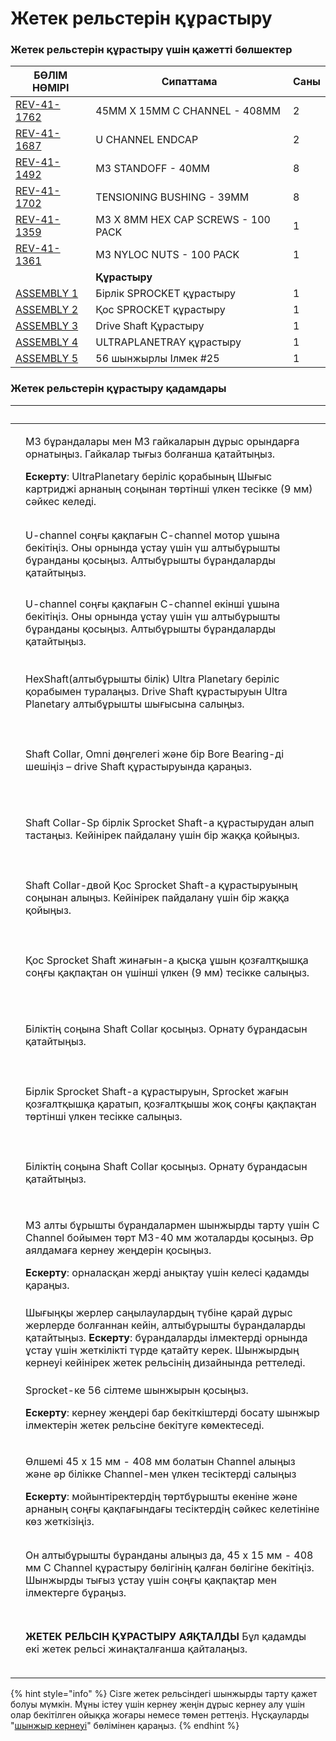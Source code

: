 # Жетек рельстерін құрастыру

### Жетек рельстерін құрастыру үшін қажетті бөлшектер

| **БӨЛІМ НӨМІРІ**                                        | **Сипаттама**                      | **Саны** |
| ------------------------------------------------------- | ---------------------------------- | -------- |
| [REV-41-1762](https://www.revrobotics.com/rev-41-1762/) | 45MM X 15MM C CHANNEL - 408MM      | 2        |
| [REV-41-1687](https://www.revrobotics.com/rev-41-1687/) | U CHANNEL ENDCAP                   | 2        |
| [REV-41-1492](https://www.revrobotics.com/rev-41-1492/) | M3 STANDOFF - 40MM                 | 8        |
| [REV-41-1702](https://www.revrobotics.com/rev-41-1702/) | TENSIONING BUSHING - 39MM          | 8        |
| [REV-41-1359](https://www.revrobotics.com/rev-41-1359/) | M3 X 8MM HEX CAP SCREWS - 100 PACK | 1        |
| [REV-41-1361](https://www.revrobotics.com/rev-41-1361/) | M3 NYLOC NUTS - 100 PACK           | 1        |
|                                                         | **Құрастыру**                      |          |
| [ASSEMBLY 1](broken-reference)                          | Бірлік SPROCKET құрастыру          | 1        |
| [ASSEMBLY 2](broken-reference)                          | Қос SPROCKET құрастыру             | 1        |
| [ASSEMBLY 3](broken-reference)                          | Drive Shaft Құрастыру              | 1        |
| [ASSEMBLY 4](broken-reference)                          | ULTRAPLANETRAY құрастыру           | 1        |
| [ASSEMBLY 5](broken-reference)                          | 56 шынжырлы Ілмек #25              | 1        |

### Жетек рельстерін құрастыру қадамдары

| ​                                                                                                                                                                                                                                                                                                                                      | ​                                                                                                                                                                                                                                                                        |
| -------------------------------------------------------------------------------------------------------------------------------------------------------------------------------------------------------------------------------------------------------------------------------------------------------------------------------------- | ------------------------------------------------------------------------------------------------------------------------------------------------------------------------------------------------------------------------------------------------------------------------ |
| <p>​</p><p><img src="https://2589213514-files.gitbook.io/~/files/v0/b/gitbook-legacy-files/o/assets%2F-M5yw0n8IneF5-9ybLjT%2F-MG9hZuVF88ps6xfLXsc%2F-MG9vYAJQ3MYwnHo9_h8%2FFSK_MBGRW__attach%20motor%20one.svg.2020_09_01_13_13_26.0.svg?alt=media&#x26;token=cc86831b-fb56-46e7-a1ed-5bb767dfe852" alt="" data-size="original"></p>   | <p>M3 бұрандалары мен M3 гайкаларын дұрыс орындарға орнатыңыз. Гайкалар тығыз болғанша қатайтыңыз.</p><p><strong>Ескерту</strong>: UltraPlanetary беріліс қорабының Шығыс картриджі арнаның соңынан төртінші үлкен тесікке (9 мм) сәйкес келеді.</p>                     |
| <p>​</p><p><img src="https://2589213514-files.gitbook.io/~/files/v0/b/gitbook-legacy-files/o/assets%2F-M5yw0n8IneF5-9ybLjT%2F-Me1lJL-7EfLD7N51ZaB%2F-Me2177jMrwEh3oS2Jn1%2FCDTv3_Add%20Channel%20End%20Cap.svg?alt=media&#x26;token=d778d633-b67a-4825-8387-38a4bcaf703c" alt="" data-size="original"></p><p>​</p>                     | U-channel соңғы қақпағын C-channel мотор ұшына бекітіңіз. Оны орнында ұстау үшін үш алтыбұрышты бұранданы қосыңыз. Алтыбұрышты бұрандаларды қатайтыңыз.                                                                                                                  |
| <p>​</p><p><img src="https://2589213514-files.gitbook.io/~/files/v0/b/gitbook-legacy-files/o/assets%2F-M5yw0n8IneF5-9ybLjT%2F-Me1lJL-7EfLD7N51ZaB%2F-Me21QlVcQyqG5jB6kaR%2FCDTv3_Add%20Channel%20End%20Cap%202.svg?alt=media&#x26;token=da8d7e57-9e8f-4d4d-80fd-921035efb9dc" alt="" data-size="original"></p><p>​</p>                 | U-channel соңғы қақпағын C-channel екінші ұшына бекітіңіз. Оны орнында ұстау үшін үш алтыбұрышты бұранданы қосыңыз. Алтыбұрышты бұрандаларды қатайтыңыз.                                                                                                                 |
| <p>​</p><p><img src="https://2589213514-files.gitbook.io/~/files/v0/b/gitbook-legacy-files/o/assets%2F-M5yw0n8IneF5-9ybLjT%2F-Me21SsF_t2zGUUP_RI3%2F-Me5UlrJTlupADClDRj0%2FCDTv3_Add%20Omni%20Wheel.svg?alt=media&#x26;token=ed6f8fb4-0265-4b96-9b2e-7c23d86c207e" alt="" data-size="original"></p><p>​</p>                            | HexShaft(алтыбұрышты білік) Ultra Planetary беріліс қорабымен туралаңыз. Drive Shaft құрастыруын Ultra Planetary алтыбұрышты шығысына салыңыз.                                                                                                                           |
| <p>​</p><p><img src="https://2589213514-files.gitbook.io/~/files/v0/b/gitbook-legacy-files/o/assets%2F-M5yw0n8IneF5-9ybLjT%2F-Me21SsF_t2zGUUP_RI3%2F-Me5V4WmSGNfJ-_yvVKc%2FCDTv3_Remove%20Omni%20Wheel%20parts.svg?alt=media&#x26;token=e71aea26-8819-4b7f-814e-9eda6cd4f5eb" alt="" data-size="original"></p><p>​</p>                 | Shaft Collar, Omni дөңгелегі және бір Bore Bearing-ді шешіңіз – drive Shaft құрастыруында қараңыз.                                                                                                                                                                       |
| <p>​</p><p><img src="https://2589213514-files.gitbook.io/~/files/v0/b/gitbook-legacy-files/o/assets%2F-M5yw0n8IneF5-9ybLjT%2F-Me21SsF_t2zGUUP_RI3%2F-Me5VO4DvhQISv4CGGsV%2FCDTv3_Remove%20SC%20from%20SS.svg?alt=media&#x26;token=a2a892c3-412b-433a-80eb-4345699df357" alt="" data-size="original"></p><p>​</p>                       | Shaft Collar-Sp бірлік Sprocket Shaft-a құрастырудан алып тастаңыз. Кейінірек пайдалану үшін бір жаққа қойыңыз.                                                                                                                                                          |
| <p>​</p><p><img src="https://2589213514-files.gitbook.io/~/files/v0/b/gitbook-legacy-files/o/assets%2F-M5yw0n8IneF5-9ybLjT%2F-Me21SsF_t2zGUUP_RI3%2F-Me5Vei7tclFJ4LJfwuD%2FCDTv3_Remove%20SC%20from%20DS.svg?alt=media&#x26;token=69182130-ecfd-4b7c-bbe5-f4935686a5ed" alt="" data-size="original"></p><p>​</p>                       | Shaft Collar-двой Қос Sprocket Shaft-a құрастыруының соңынан алыңыз. Кейінірек пайдалану үшін бір жаққа қойыңыз.                                                                                                                                                         |
| <p>​</p><p><img src="https://2589213514-files.gitbook.io/~/files/v0/b/gitbook-legacy-files/o/assets%2F-M5yw0n8IneF5-9ybLjT%2F-Me21SsF_t2zGUUP_RI3%2F-Me5ZqLgC5M5jWZzQNzi%2FCDTv3_Add%20DS%20to%20Rail.svg?alt=media&#x26;token=91abfe3d-eff2-40bd-ba94-07c526975d12" alt="" data-size="original"></p><p>​</p>                          | Қос Sprocket Shaft жинағын-а қысқа ұшын қозғалтқышқа соңғы қақпақтан он үшінші үлкен (9 мм) тесікке салыңыз.                                                                                                                                                             |
| <p>​</p><p><img src="https://2589213514-files.gitbook.io/~/files/v0/b/gitbook-legacy-files/o/assets%2F-M5yw0n8IneF5-9ybLjT%2F-Me21SsF_t2zGUUP_RI3%2F-Me5_zr5FbZ3c_92KzX6%2FCDTv3_Add%20Shaft%20Collar%20to%20Rail.svg?alt=media&#x26;token=8467442c-55cb-4af8-be22-843f36106942" alt="" data-size="original"></p><p>​</p>              | Біліктің соңына Shaft Collar қосыңыз. Орнату бұрандасын қатайтыңыз.                                                                                                                                                                                                      |
| <p>​</p><p><img src="https://2589213514-files.gitbook.io/~/files/v0/b/gitbook-legacy-files/o/assets%2F-M5yw0n8IneF5-9ybLjT%2F-Me21SsF_t2zGUUP_RI3%2F-Me5aqXaZF2cf_gT1bWi%2FCDTv3_Install%20SS.svg?alt=media&#x26;token=34f797e3-9c4f-451a-808c-d3c8e18030b8" alt="" data-size="original"></p><p>​</p>                                  | Бірлік Sprocket Shaft-a құрастыруын, Sprocket жағын қозғалтқышқа қаратып, қозғалтқышы жоқ соңғы қақпақтан төртінші үлкен тесікке салыңыз.                                                                                                                                |
| <p>​</p><p><img src="https://2589213514-files.gitbook.io/~/files/v0/b/gitbook-legacy-files/o/assets%2F-M5yw0n8IneF5-9ybLjT%2F-Me21SsF_t2zGUUP_RI3%2F-Me5b8JEpj2eCzVDqkvt%2FCDTv3_Add%20shaft%20collar%20to%20Single%20Sprocket.svg?alt=media&#x26;token=eb1a0a84-0cdf-4a24-8588-154d88786051" alt="" data-size="original"></p><p>​</p> | Біліктің соңына Shaft Collar қосыңыз. Орнату бұрандасын қатайтыңыз.                                                                                                                                                                                                      |
| <p>​</p><p><img src="https://2589213514-files.gitbook.io/~/files/v0/b/gitbook-legacy-files/o/assets%2F-M5yw0n8IneF5-9ybLjT%2F-Me21SsF_t2zGUUP_RI3%2F-Me5c-FLSgcFZZ-p-FLI%2FCDTv3_Tensioners.svg?alt=media&#x26;token=1a57a65f-4157-4922-8a01-27e5227a6952" alt="" data-size="original"></p><p>​</p>                                    | <p>M3 алты бұрышты бұрандалармен шынжырды тарту үшін C Channel бойымен төрт M3-40 мм жоталарды қосыңыз. Әр аялдамаға кернеу жеңдерін қосыңыз. </p><p><strong>Ескерту</strong>: орналасқан жерді анықтау үшін келесі қадамды қараңыз.</p>                                 |
| <p>​</p><p><img src="https://2589213514-files.gitbook.io/~/files/v0/b/gitbook-legacy-files/o/assets%2F-M5yw0n8IneF5-9ybLjT%2F-Me21SsF_t2zGUUP_RI3%2F-Me5erzzrTOk53Cl9PRB%2FCDTv3_Tensioners%20Location.svg?alt=media&#x26;token=f13e1746-7e17-4e37-8169-129e36bc9985" alt="" data-size="original"></p><p>​</p>                         | Шығыңқы жерлер саңылаулардың түбіне қарай дұрыс жерлерде болғаннан кейін, алтыбұрышты бұрандаларды қатайтыңыз. **Ескерту**: бұрандаларды ілмектерді орнында ұстау үшін жеткілікті түрде қатайту керек. Шынжырдың кернеуі кейінірек жетек рельсінің дизайнында реттеледі. |
| <p>​</p><p><img src="https://2589213514-files.gitbook.io/~/files/v0/b/gitbook-legacy-files/o/assets%2F-M5yw0n8IneF5-9ybLjT%2F-Me21SsF_t2zGUUP_RI3%2F-Me5fPxMIe_Q83cQnBSA%2FCDTv3_Add%20Chain.svg?alt=media&#x26;token=9193a1a3-9f09-4970-b817-ccefcf8517b9" alt="" data-size="original"></p><p>​</p>                                   | <p>Sprocket-ке 56 сілтеме шынжырын қосыңыз. </p><p><strong>Ескерту</strong>: кернеу жеңдері бар бекіткіштерді босату шынжыр ілмектерін жетек рельсіне бекітуге көмектеседі.</p>                                                                                          |
| <p>​</p><p><img src="https://2589213514-files.gitbook.io/~/files/v0/b/gitbook-legacy-files/o/assets%2F-M5yw0n8IneF5-9ybLjT%2F-Me21SsF_t2zGUUP_RI3%2F-Me5jcJQKPDFgJw7InfV%2FCDTv3_Add%20Second%20Channel.svg?alt=media&#x26;token=b29b6cb9-d612-4266-8de3-3a6779a8afea" alt="" data-size="original"></p><p>​</p>                        | <p>Өлшемі 45 х 15 мм - 408 мм болатын Channel алыңыз және әр білікке Channel-мен үлкен тесіктерді салыңыз</p><p><strong>Ескерту</strong>: мойынтіректердің төртбұрышты екеніне және арнаның соңғы қақпағындағы тесіктердің сәйкес келетініне көз жеткізіңіз.</p>         |
| <p>​</p><p><img src="https://2589213514-files.gitbook.io/~/files/v0/b/gitbook-legacy-files/o/assets%2F-M5yw0n8IneF5-9ybLjT%2F-Me21SsF_t2zGUUP_RI3%2F-Me5kdh2xhYQqE_Bet2A%2FCDTv3_Add%20Screws%20into%202nd%20Drive%20Rail.svg?alt=media&#x26;token=4f3ff2fa-0749-4df9-bceb-468742847011" alt="" data-size="original"></p><p>​</p>      | Он алтыбұрышты бұранданы алыңыз да, 45 x 15 мм - 408 мм C Channel құрастыру бөлігінің қалған бөлігіне бекітіңіз. Шынжырды тығыз ұстау үшін соңғы қақпақтар мен ілмектерге бұраңыз.                                                                                       |
| <p>​</p><p><img src="https://2589213514-files.gitbook.io/~/files/v0/b/gitbook-legacy-files/o/assets%2F-M5yw0n8IneF5-9ybLjT%2F-Me21SsF_t2zGUUP_RI3%2F-Me5lO7-t-6rgIxwW3w2%2FCDTv3_Drive%20Rail%20Complete.svg?alt=media&#x26;token=5ba3544a-d84f-46cb-938a-d35f6ddff9cc" alt="" data-size="original"></p><p>​</p>                       | **ЖЕТЕК РЕЛЬСІН ҚҰРАСТЫРУ АЯҚТАЛДЫ** Бұл қадамды екі жетек рельсі жинақталғанша қайталаңыз.                                                                                                                                                                              |

{% hint style="info" %}
Сізге жетек рельсіндегі шынжырды тарту қажет болуы мүмкін. Мұны істеу үшін кернеу жеңін дұрыс кернеу алу үшін олар бекітілген ойыққа жоғары немесе төмен реттеңіз. Нұсқауларды "[шынжыр кернеуі](../../dvizhenie/sprokety-i-cepi/#chain-tension)" бөлімінен қараңыз.
{% endhint %}
